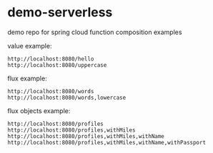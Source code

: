 # demo-serverless

demo repo for spring cloud function composition examples

value example:
```
http://localhost:8080/hello
http://localhost:8080/uppercase
```

flux example:
```
http://localhost:8080/words
http://localhost:8080/words,lowercase
```

flux objects example:
```
http://localhost:8080/profiles
http://localhost:8080/profiles,withMiles
http://localhost:8080/profiles,withMiles,withName
http://localhost:8080/profiles,withMiles,withName,withPassport
```
